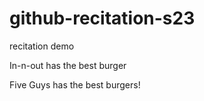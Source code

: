 # github-recitation-s23
recitation demo


In-n-out has the best burger

Five Guys has the best burgers!

